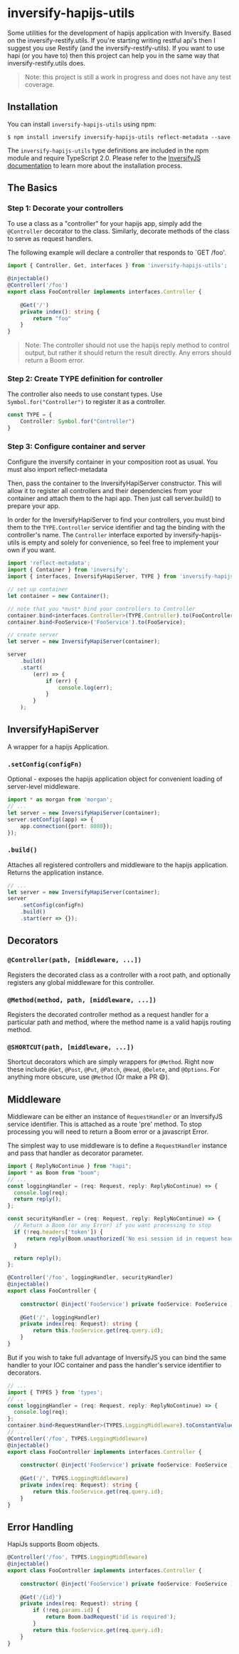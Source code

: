 # inversify-hapijs-utils

Some utilities for the development of hapijs application with Inversify. Based on the inversify-restify.utils. If you're starting writing restful api's then I suggest you use Restify (and the inversify-restify-utils). If you want to use hapi (or you have to) then this project can help you in the same way that inversify-restify.utils does. 

> Note: this project is still a work in progress and does not have any test coverage.

## Installation
You can install `inversify-hapijs-utils` using npm:

```
$ npm install inversify inversify-hapijs-utils reflect-metadata --save
```

The `inversify-hapijs-utils` type definitions are included in the npm module and require TypeScript 2.0.
Please refer to the [InversifyJS documentation](https://github.com/inversify/InversifyJS#installation) to learn more about the installation process.

## The Basics

### Step 1: Decorate your controllers
To use a class as a "controller" for your hapijs app, simply add the `@Controller` decorator to the class. Similarly, decorate methods of the class to serve as request handlers. 

The following example will declare a controller that responds to `GET /foo'.

```ts
import { Controller, Get, interfaces } from 'inversify-hapijs-utils';

@injectable()
@Controller('/foo')
export class FooController implements interfaces.Controller {
    
    @Get('/')
    private index(): string {
        return "foo"
    }
}
```

> Note: The controller should not use the hapijs reply method to control output, but rather it should return the result directly. Any errors should return a Boom error.

### Step 2: Create TYPE definition for controller 

The controller also needs to use constant types. Use `Symbol.for("Controller")` to register it as a controller.

```ts
const TYPE = {
    Controller: Symbol.for("Controller")
}
```


### Step 3: Configure container and server
Configure the inversify container in your composition root as usual. You must also import reflect-metadata

Then, pass the container to the InversifyHapiServer constructor. This will allow it to register all controllers and their dependencies from your container and attach them to the hapi app.
Then just call server.build() to prepare your app.

In order for the InversifyHapiServer to find your controllers, you must bind them to the `TYPE.Controller` service identifier and tag the binding with the controller's name.
The `Controller` interface exported by inversify-hapijs-utils is empty and solely for convenience, so feel free to implement your own if you want.

```ts
import 'reflect-metadata';
import { Container } from 'inversify';
import { interfaces, InversifyHapiServer, TYPE } from 'inversify-hapijs-utils';

// set up container
let container = new Container();

// note that you *must* bind your controllers to Controller 
container.bind<interfaces.Controller>(TYPE.Controller).to(FooController).whenTargetNamed('FooController');
container.bind<FooService>('FooService').to(FooService);

// create server
let server = new InversifyHapiServer(container);

server
    .build()
    .start(
        (err) => {
            if (err) {
                console.log(err);
            }
        }
    );
```

## InversifyHapiServer
A wrapper for a hapijs Application.

### `.setConfig(configFn)`
Optional - exposes the hapijs application object for convenient loading of server-level middleware.

```ts
import * as morgan from 'morgan';
// ...
let server = new InversifyHapiServer(container);
server.setConfig((app) => {
    app.connection({port: 8080});
});
```

### `.build()`
Attaches all registered controllers and middleware to the hapijs application. Returns the application instance.

```ts
// ...
let server = new InversifyHapiServer(container);
server
    .setConfig(configFn)
    .build()
    .start(err => {});
```

## Decorators

### `@Controller(path, [middleware, ...])`

Registers the decorated class as a controller with a root path, and optionally registers any global middleware for this controller.

### `@Method(method, path, [middleware, ...])`

Registers the decorated controller method as a request handler for a particular path and method, where the method name is a valid hapijs routing method.

### `@SHORTCUT(path, [middleware, ...])`

Shortcut decorators which are simply wrappers for `@Method`. Right now these include `@Get`, `@Post`, `@Put`, `@Patch`, `@Head`, `@Delete`, and `@Options`. For anything more obscure, use `@Method` (Or make a PR :smile:).

## Middleware
Middleware can be either an instance of `RequestHandler` or an InversifyJS service identifier. This is attached as a route 'pre' method. To stop processing you will need to return a Boom error or a javascript Error.

The simplest way to use middleware is to define a `RequestHandler` instance and pass that handler as decorator parameter.

```ts
import { ReplyNoContinue } from "hapi";
import * as Boom from "boom";
// ...
const loggingHandler = (req: Request, reply: ReplyNoContinue) => {
  console.log(req);
  return reply();
};

const securityHandler = (req: Request, reply: ReplyNoContinue) => {
  // Return a Boom (or any Error) if you want processing to stop
  if (!req.headers['token']) {
      return reply(Boom.unauthorized('No esi session id in request header'));
  }

  return reply();
};

@Controller('/foo', loggingHandler, securityHandler)
@injectable()
export class FooController {
    
    constructor( @inject('FooService') private fooService: FooService ) {}
    
    @Get('/', loggingHandler)
    private index(req: Request): string {
        return this.fooService.get(req.query.id);
    }
}
```

But if you wish to take full advantage of InversifyJS you can bind the same handler to your IOC container and pass the handler's service identifier to decorators.

```ts
// ...
import { TYPES } from 'types';
// ...
const loggingHandler = (req: Request, reply: ReplyNoContinue) => {
  console.log(req);
};
container.bind<RequestHandler>(TYPES.LoggingMiddleware).toConstantValue(loggingHandler);
// ...
@Controller('/foo', TYPES.LoggingMiddleware)
@injectable()
export class FooController implements interfaces.Controller {
    
    constructor( @inject('FooService') private fooService: FooService ) {}
    
    @Get('/', TYPES.LoggingMiddleware)
    private index(req: Request): string {
        return this.fooService.get(req.query.id);
    }
}
```

## Error Handling
HapiJs supports Boom objects.

```ts
@Controller('/foo', TYPES.LoggingMiddleware)
@injectable()
export class FooController implements interfaces.Controller {
    
    constructor( @inject('FooService') private fooService: FooService ) {}
    
    @Get('/{id}')
    private index(req: Request): string {
        if (!req.params.id) {
            return Boom.badRequest('id is required');
        }
        return this.fooService.get(req.query.id);
    }
}
```
